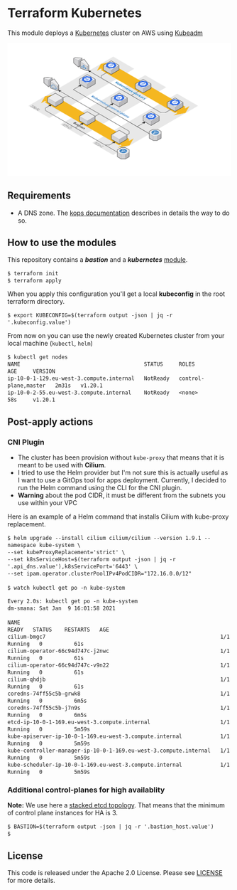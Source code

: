 # Terraform Kubernetes

This module deploys a [Kubernetes](https://kubernetes.io/) cluster on AWS using [Kubeadm](https://kubernetes.io/docs/reference/setup-tools/kubeadm/)

![Kubernetes architecture](_docs/architecture.png)

## Requirements

* A DNS zone. The [kops documentation](https://github.com/kubernetes/kops/blob/master/docs/getting_started/aws.md#configure-dns) describes in details the way to do so.

## How to use the modules

This repository contains a _**bastion**_ and a _**kubernetes**_ [module](https://github.com/Smana/terraform-kubernetes/tree/main/modules).

```console
$ terraform init
$ terraform apply
```

When you apply this configuration you'll get a local **kubeconfig** in the root terraform directory.

```console
$ export KUBECONFIG=$(terraform output -json | jq -r '.kubeconfig.value')
```

From now on you can use the newly created Kubernetes cluster from your local machine (`kubectl`, `helm`)

```console
$ kubectl get nodes
NAME                                       STATUS     ROLES                  AGE     VERSION
ip-10-0-1-129.eu-west-3.compute.internal   NotReady   control-plane,master   2m31s   v1.20.1
ip-10-0-2-55.eu-west-3.compute.internal    NotReady   <none>                 58s     v1.20.1
```

## Post-apply actions

### CNI Plugin

* The cluster has been provision without `kube-proxy` that means that it is meant to be used with **Cilium**.
* I tried to use the Helm provider but I'm not sure this is actually useful as I want to use a GitOps tool for apps deployment. Currently, I decided to run the Helm command using the CLI for the CNI plugin.
* **Warning** about the pod CIDR, it must be different from the subnets you use within your VPC

Here is an example of a Helm command that installs Cilium with kube-proxy replacement.

```console
$ helm upgrade --install cilium cilium/cilium --version 1.9.1 --namespace kube-system \
--set kubeProxyReplacement='strict' \
--set k8sServiceHost=$(terraform output -json | jq -r '.api_dns.value'),k8sServicePort='6443' \
--set ipam.operator.clusterPoolIPv4PodCIDR="172.16.0.0/12"

$ watch kubectl get po -n kube-system
```

```console
Every 2.0s: kubectl get po -n kube-system                                                                                                                                                                                                                                                   dm-smana: Sat Jan  9 16:01:58 2021

NAME                                                               READY   STATUS    RESTARTS   AGE
cilium-bmgc7                                                       1/1     Running   0          61s
cilium-operator-66c94d747c-j2nwc                                   1/1     Running   0          61s
cilium-operator-66c94d747c-v9n22                                   1/1     Running   0          61s
cilium-qhdjb                                                       1/1     Running   0          61s
coredns-74ff55c5b-grwk8                                            1/1     Running   0          6m5s
coredns-74ff55c5b-j7n9s                                            1/1     Running   0          6m5s
etcd-ip-10-0-1-169.eu-west-3.compute.internal                      1/1     Running   0          5m59s
kube-apiserver-ip-10-0-1-169.eu-west-3.compute.internal            1/1     Running   0          5m59s
kube-controller-manager-ip-10-0-1-169.eu-west-3.compute.internal   1/1     Running   0          5m59s
kube-scheduler-ip-10-0-1-169.eu-west-3.compute.internal            1/1     Running   0          5m59s
```



### Additional control-planes for high availablity

**Note:** We use here a [stacked etcd topology](https://kubernetes.io/docs/setup/production-environment/tools/kubeadm/ha-topology/#stacked-etcd-topology). That means that the minimum of control plane instances for HA is 3.

```console
$ BASTION=$(terraform output -json | jq -r '.bastion_host.value')
$
```

## License

This code is released under the Apache 2.0 License. Please see [LICENSE](https://github.com/Smana/terraform-kubernetes/tree/main/LICENSE) for more details.
